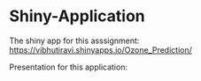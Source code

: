 # Shiny-Application

The shiny app for this asssignment: https://vibhutiravi.shinyapps.io/Ozone_Prediction/

Presentation for this application: 
